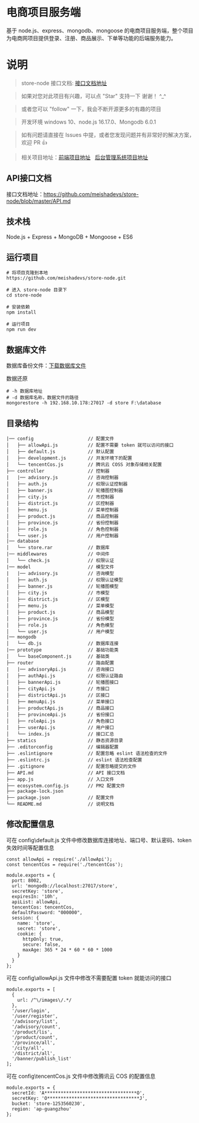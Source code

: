 # 电商项目服务端

基于 node.js、express、mongodb、mongoose 的电商项目服务端，整个项目为电商网项目提供登录、注册、商品展示、下单等功能的后端服务能力。

# 说明

> store-node 接口文档: [接口文档地址](https://github.com/meishadevs/store-node/blob/master/API.md) 

>  如果对您对此项目有兴趣，可以点 "Star" 支持一下 谢谢！ ^_^

>  或者您可以 "follow" 一下，我会不断开源更多的有趣的项目

>  开发环境 windows 10、node.js 16.17.0、Mongodb 6.0.1

>  如有问题请直接在 Issues 中提，或者您发现问题并有非常好的解决方案，欢迎 PR 👍

>  相关项目地址：[前端项目地址](https://github.com/meishadevs/store-vue) &nbsp; [后台管理系统项目地址](https://github.com/meishadevs/store-admin)

## API接口文档

接口文档地址：https://github.com/meishadevs/store-node/blob/master/API.md

## 技术栈

Node.js + Express + MongoDB + Mongoose + ES6

## 运行项目

```
# 将项目克隆到本地
https://github.com/meishadevs/store-node.git

# 进入 store-node 目录下
cd store-node

# 安装依赖
npm install

# 运行项目
npm run dev
```

## 数据库文件

数据库备份文件：[下载数据库文件](https://raw.githubusercontent.com/meishadevs/store-node/master/database/store.rar)

数据还原
```
# -h 数据库地址
# -d 数据库名称，数据文件的路径
mongorestore -h 192.168.10.178:27017 -d store F:\database
```

## 目录结构

```  
|── config                    // 配置文件
│   ├── allowApi.js           // 配置不需要 token 就可以访问的接口
│   ├── default.js            // 默认配置
│   ├── development.js        // 开发环境下的配置
│   └── tencentCos.js         // 腾讯云 COSS 对象存储相关配置
├── controller                // 控制器
|   |── advisory.js           // 咨询控制器
│   ├── auth.js               // 权限认证控制器
│   ├── banner.js             // 轮播图控制器
│   ├── city.js               // 市控制器
│   ├── district.js           // 区控制器
│   ├── menu.js               // 菜单控制器
│   ├── product.js            // 商品控制器
│   ├── province.js           // 省份控制器
│   ├── role.js               // 角色控制器
│   └── user.js               // 用户控制器
|── database                 
│   └── store.rar             // 数据库
|── middlewares               // 中间件
│   └── check.js              // 权限认证
|── model                     // 模型文件
|   |── advisory.js           // 咨询模型
│   ├── auth.js               // 权限认证模型
│   ├── banner.js             // 轮播图模型
│   ├── city.js               // 市模型
│   ├── district.js           // 区模型
│   ├── menu.js               // 菜单模型
│   ├── product.js            // 商品模型
│   ├── province.js           // 省份模型
│   ├── role.js               // 角色模型
│   └── user.js               // 用户模型
|── mongodb                
│   └── db.js                 // 数据库连接
|── prototype                 // 基础功能类
│   └── baseComponent.js      // 基础类
├── router                    // 路由配置
|   |── advisoryApi.js        // 咨询接口
│   ├── authApi.js            // 权限认证路由
│   ├── bannerApi.js          // 轮播图接口
│   ├── cityApi.js            // 市接口
│   ├── districtApi.js        // 区接口
│   ├── menuApi.js            // 菜单接口
│   ├── productApi.js         // 商品接口
│   ├── provinceApi.js        // 省份接口
│   ├── roleApi.js            // 角色接口
│   ├── userApi.js            // 用户接口
│   └── index.js              // 接口汇总
├── statics                   // 静态资源目录
├── .editorconfig             // 编辑器配置
├── .eslintignore             // 配置忽略 eslint 语法检查的文件
├── .eslintrc.js              // eslint 语法检查配置
├── .gitignore                // 配置忽略提交的文件
├── API.md                    // API 接口文档
├── app.js                    // 入口文件
├── ecosystem.config.js       // PM2 配置文件
├── package-lock.json        
├── package.json              // 配置文件
└── README.md                 // 说明文档
```

## 修改配置信息

可在 config\default.js 文件中修改数据库连接地址、端口号、默认密码、token 失效时间等配置信息
```
const allowApi = require('./allowApi');
const tencentCos = require('./tencentCos');

module.exports = {
  port: 8002,
  url: 'mongodb://localhost:27017/store',
  secretKey: 'store',
  expiresIn: '10h',
  apiList: allowApi,
  tencentCos: tencentCos,
  defaultPassword: "000000",
  session: {
    name: 'store',
    secret: 'store',
    cookie: {
      httpOnly: true,
      secure: false,
      maxAge: 365 * 24 * 60 * 60 * 1000
    }
  }
};
```

可在 config\allowApi.js 文件中修改不需要配置 token 就能访问的接口
```
module.exports = [
  {
    url: /^\/images\/.*/
  },
  '/user/login',
  '/user/register',
  '/advisory/list',
  '/advisory/count',
  '/product/lis',
  '/product/count',
  '/province/all',
  '/city/all',
  '/district/all',
  '/banner/publish_list'
];
```

可在 config\tencentCos.js 文件中修改腾讯云 COS 的配置信息
```
module.exports = {
  secretId: 'A**********************************O',
  secretKey: 'O**********************************J',
  bucket: 'store-1253560230',
  region: 'ap-guangzhou'
};
```
